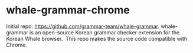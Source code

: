 # whale-grammar-chrome

Initial repo: https://github.com/grammar-team/whale-grammar.
whale-grammar is an open-source Korean grammar checker extension for the Korean Whale browser. 
This repo makes the source code compatible with Chrome.
